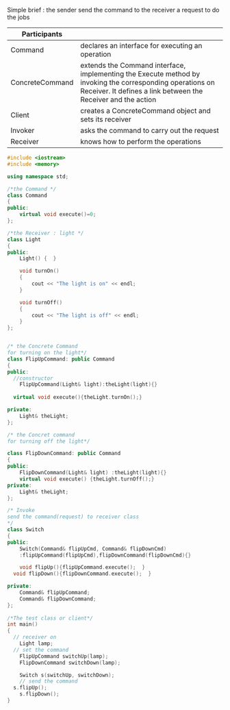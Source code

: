 Simple brief : the sender send the command to the receiver a request to do the jobs


|Participants |  |
|-------------|--|
|Command      |declares an interface for executing an operation|
|ConcreteCommand| extends the Command interface, implementing the Execute method by invoking the corresponding operations on Receiver. It defines a link between the Receiver and the action
|Client       |creates a ConcreteCommand object and sets its receiver
|Invoker      |asks the command to carry out the request
|Receiver     | knows how to perform the operations



```cpp
#include <iostream>
#include <memory>

using namespace std;

/*the Command */
class Command 
{
public:
	virtual void execute()=0;
};

/*the Receiver : light */
class Light 
{
public:
	Light() {  }

	void turnOn() 
	{
		cout << "The light is on" << endl;
	}

	void turnOff() 
	{
		cout << "The light is off" << endl;
	}
};


/* the Concrete Command 
for turning on the light*/
class FlipUpCommand: public Command 
{
public:
  //constructor
	FlipUpCommand(Light& light):theLight(light){}
  
  virtual void execute(){theLight.turnOn();}

private:
	Light& theLight;
};

/* the Concret command
for turning off the light*/

class FlipDownCommand: public Command
{
public:   
	FlipDownCommand(Light& light) :theLight(light){}
	virtual void execute() {theLight.turnOff();}
private:
	Light& theLight;
};

/* Invoke 
send the command(request) to receiver class
*/
class Switch 
{
public:
	Switch(Command& flipUpCmd, Command& flipDownCmd)
	:flipUpCommand(flipUpCmd),flipDownCommand(flipDownCmd){}

	void flipUp(){flipUpCommand.execute();  }
  void flipDown(){flipDownCommand.execute();  }

private:
	Command& flipUpCommand;
	Command& flipDownCommand;
};
 
/*The test class or client*/
int main() 
{
  // receiver on
	Light lamp;
  // set the command
	FlipUpCommand switchUp(lamp);
	FlipDownCommand switchDown(lamp);

	Switch s(switchUp, switchDown);
	// send the command
  s.flipUp();
	s.flipDown();
}
```

